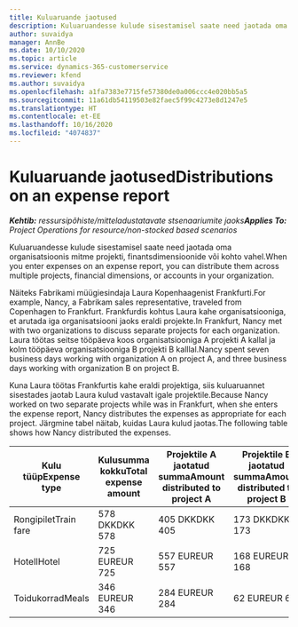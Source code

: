 ```yaml
---
title: Kuluaruande jaotused
description: Kuluaruandesse kulude sisestamisel saate need jaotada oma organisatsioonis mitme projekti, juriidilise olemi või kohto vahel.
author: suvaidya
manager: AnnBe
ms.date: 10/10/2020
ms.topic: article
ms.service: dynamics-365-customerservice
ms.reviewer: kfend
ms.author: suvaidya
ms.openlocfilehash: a1fa7383e7715fe57380de0a006ccc4e020bb5a5
ms.sourcegitcommit: 11a61db54119503e82faec5f99c4273e8d1247e5
ms.translationtype: HT
ms.contentlocale: et-EE
ms.lasthandoff: 10/16/2020
ms.locfileid: "4074837"
---
```

# <a name="distributions-on-an-expense-report"></a><span data-ttu-id="7878b-103">Kuluaruande jaotused</span><span class="sxs-lookup"><span data-stu-id="7878b-103">Distributions on an expense report</span></span>

<span data-ttu-id="7878b-104">_**Kehtib:** ressursipõhiste/mitteladustatavate stsenaariumite jaoks_</span><span class="sxs-lookup"><span data-stu-id="7878b-104">_**Applies To:** Project Operations for resource/non-stocked based scenarios_</span></span>

<span data-ttu-id="7878b-105">Kuluaruandesse kulude sisestamisel saate need jaotada oma organisatsioonis mitme projekti, finantsdimensioonide või kohto vahel.</span><span class="sxs-lookup"><span data-stu-id="7878b-105">When you enter expenses on an expense report, you can distribute them across multiple projects, financial dimensions, or accounts in your organization.</span></span>

<span data-ttu-id="7878b-106">Näiteks Fabrikami müügiesindaja Laura Kopenhaagenist Frankfurti.</span><span class="sxs-lookup"><span data-stu-id="7878b-106">For example, Nancy, a Fabrikam sales representative, traveled from Copenhagen to Frankfurt.</span></span> <span data-ttu-id="7878b-107">Frankfurdis kohtus Laura kahe organisatsiooniga, et arutada iga organisatsiooni jaoks eraldi projekte.</span><span class="sxs-lookup"><span data-stu-id="7878b-107">In Frankfurt, Nancy met with two organizations to discuss separate projects for each organization.</span></span> <span data-ttu-id="7878b-108">Laura töötas seitse tööpäeva koos organisatsiooniga A projekti A kallal ja kolm tööpäeva organisatsiooniga B projekti B kalllal.</span><span class="sxs-lookup"><span data-stu-id="7878b-108">Nancy spent seven business days working with organization A on project A, and three business days working with organization B on project B.</span></span>

<span data-ttu-id="7878b-109">Kuna Laura töötas Frankfurtis kahe eraldi projektiga, siis kuluaruannet sisestades jaotab Laura kulud vastavalt igale projektile.</span><span class="sxs-lookup"><span data-stu-id="7878b-109">Because Nancy worked on two separate projects while was in Frankfurt, when she enters the expense report, Nancy distributes the expenses as appropriate for each project.</span></span> <span data-ttu-id="7878b-110">Järgmine tabel näitab, kuidas Laura kulud jaotas.</span><span class="sxs-lookup"><span data-stu-id="7878b-110">The following table shows how Nancy distributed the expenses.</span></span>

| <span data-ttu-id="7878b-111">Kulu tüüp</span><span class="sxs-lookup"><span data-stu-id="7878b-111">Expense type</span></span> | <span data-ttu-id="7878b-112">Kulusumma kokku</span><span class="sxs-lookup"><span data-stu-id="7878b-112">Total expense amount</span></span> | <span data-ttu-id="7878b-113">Projektile A jaotatud summa</span><span class="sxs-lookup"><span data-stu-id="7878b-113">Amount distributed to project A</span></span> | <span data-ttu-id="7878b-114">Projektile B jaotatud summa</span><span class="sxs-lookup"><span data-stu-id="7878b-114">Amount distributed to project B</span></span> |
|--------------|----------------------|---------------------------------|---------------------------------|
| <span data-ttu-id="7878b-115">Rongipilet</span><span class="sxs-lookup"><span data-stu-id="7878b-115">Train fare</span></span>   | <span data-ttu-id="7878b-116">578 DKK</span><span class="sxs-lookup"><span data-stu-id="7878b-116">DKK 578</span></span>              | <span data-ttu-id="7878b-117">405 DKK</span><span class="sxs-lookup"><span data-stu-id="7878b-117">DKK 405</span></span>                         | <span data-ttu-id="7878b-118">173 DKK</span><span class="sxs-lookup"><span data-stu-id="7878b-118">DKK 173</span></span>                         |
| <span data-ttu-id="7878b-119">Hotell</span><span class="sxs-lookup"><span data-stu-id="7878b-119">Hotel</span></span>        | <span data-ttu-id="7878b-120">725 EUR</span><span class="sxs-lookup"><span data-stu-id="7878b-120">EUR 725</span></span>              | <span data-ttu-id="7878b-121">557 EUR</span><span class="sxs-lookup"><span data-stu-id="7878b-121">EUR 557</span></span>                         | <span data-ttu-id="7878b-122">168 EUR</span><span class="sxs-lookup"><span data-stu-id="7878b-122">EUR 168</span></span>                         |
| <span data-ttu-id="7878b-123">Toidukorrad</span><span class="sxs-lookup"><span data-stu-id="7878b-123">Meals</span></span>        | <span data-ttu-id="7878b-124">346 EUR</span><span class="sxs-lookup"><span data-stu-id="7878b-124">EUR 346</span></span>              | <span data-ttu-id="7878b-125">284 EUR</span><span class="sxs-lookup"><span data-stu-id="7878b-125">EUR 284</span></span>                         | <span data-ttu-id="7878b-126">62 EUR</span><span class="sxs-lookup"><span data-stu-id="7878b-126">EUR 62</span></span>                          |
